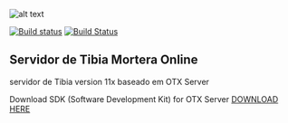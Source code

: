 ![alt text](https://i.imgur.com/uP5e1Jw.gif)

[![Build status](https://ci.appveyor.com/api/projects/status/91062aadnesgwa4d?svg=true)](https://ci.appveyor.com/project/malucooo/otxserver-new)
[![Build Status](https://travis-ci.com/malucooo/otxserver-new.svg?branch=master)](https://travis-ci.com/malucooo/otxserver-new)

## Servidor de Tibia Mortera Online

servidor de Tibia version 11x baseado em OTX Server

Download SDK (Software Development Kit) for OTX Server [DOWNLOAD HERE](https://gitlab.com/guilhermesidney/cliente10/-/archive/master/cliente10-master.zip)

